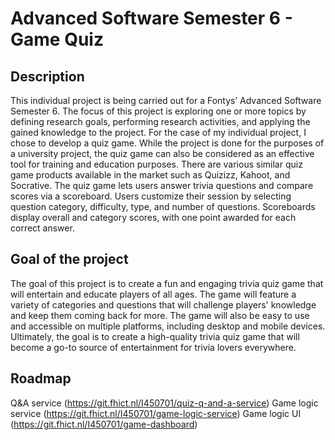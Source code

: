 # Advanced Software Semester 6 - Game Quiz

## Description
This individual project is being carried out for a Fontys’ Advanced Software Semester 6. The focus of this project is exploring one or more topics by defining research goals, performing research activities, and applying the gained knowledge to the project. For the case of my individual project, I chose to develop a quiz game. While the project is done for the purposes of a university project, the quiz game can also be considered as an effective tool for training and education purposes. There are various similar quiz game products available in the market such as Quizizz, Kahoot, and Socrative. The quiz game lets users answer trivia questions and compare scores via a scoreboard. Users customize their session by selecting question category, difficulty, type, and number of questions. Scoreboards display overall and category scores, with one point awarded for each correct answer.


## Goal of the project
The goal of this project is to create a fun and engaging trivia quiz game that will entertain and educate players of all ages. The game will feature a variety of categories and questions that will challenge players' knowledge and keep them coming back for more. The game will also be easy to use and accessible on multiple platforms, including desktop and mobile devices. Ultimately, the goal is to create a high-quality trivia quiz game that will become a go-to source of entertainment for trivia lovers everywhere.

## Roadmap
Q&A service (https://git.fhict.nl/I450701/quiz-q-and-a-service)
Game logic service (https://git.fhict.nl/I450701/game-logic-service)
Game logic UI (https://git.fhict.nl/I450701/game-dashboard)
